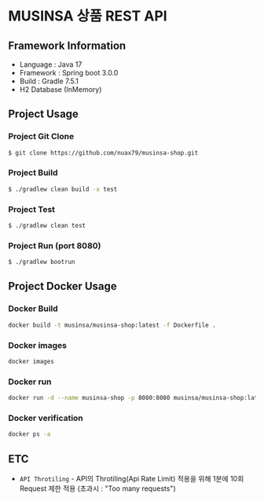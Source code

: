 # MUSINSA 상품 REST API 

## Framework Information
* Language : Java 17
* Framework : Spring boot 3.0.0
* Build : Gradle 7.5.1
* H2 Database (InMemory)

## Project Usage

### Project Git Clone
```bash
$ git clone https://github.com/nuax79/musinsa-shop.git
```

### Project Build
```bash
$ ./gradlew clean build -x test
```

### Project Test
```bash
$ ./gradlew clean test
```

### Project Run (port 8080)
```bash
$ ./gradlew bootrun
```

## Project Docker Usage

### Docker Build
```bash
docker build -t musinsa/musinsa-shop:latest -f Dockerfile .
```

### Docker images
```bash
docker images
```

### Docker run
```bash
docker run -d --name musinsa-shop -p 8080:8080 musinsa/musinsa-shop:latest 
```

### Docker verification
```bash
docker ps -a
```

## ETC
* `API Throtiling` - API의 Throtiling(Api Rate Limit) 적용을 위해 1분에 10회 Request 제한 적용 (초과시 : "Too many requests")